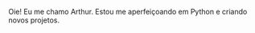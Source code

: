 Oie! Eu me chamo Arthur.
Estou me aperfeiçoando em Python e criando novos projetos.

<!---
Arthyxx/Arthyxx is a ✨ special ✨ repository because its `README.md` (this file) appears on your GitHub profile.
You can click the Preview link to take a look at your changes.
--->
